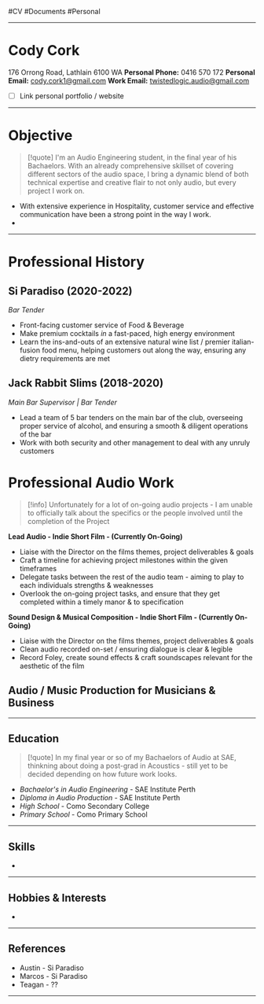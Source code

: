 #CV #Documents #Personal 
- - -
# Cody Cork
176 Orrong Road, Lathlain 6100 WA
**Personal Phone:** 0416 570 172
**Personal Email:** cody.cork1@gmail.com
**Work Email:** twistedlogic.audio@gmail.com

- [ ] Link personal portfolio / website 

- - -
# Objective
> [!quote]
> I'm an Audio Engineering student, in the final year of his Bachaelors. With an already comprehensive skillset of covering different sectors of the audio space, I bring a dynamic blend of both technical expertise and creative flair to not only audio, but every project I work on.

- With extensive experience in Hospitality, customer service and effective communication have been a strong point in the way I work.
- 

- - -
# Professional History 
## Si Paradiso (2020-2022)
*Bar Tender*
- Front-facing customer service of Food & Beverage
- Make premium cocktails *in* a fast-paced, high energy environment
- Learn the ins-and-outs of an extensive natural wine list / premier italian-fusion food menu, helping customers out along the way, ensuring any dietry requirements are met
    
## Jack Rabbit Slims (2018-2020)
*Main Bar Supervisor | Bar Tender*
- Lead a team of 5 bar tenders on the main bar of the club, overseeing proper service of alcohol, and ensuring a smooth & diligent operations of the bar
- Work with both security and other management to deal with any unruly customers


# Professional Audio Work
> [!info]
> Unfortunately for a lot of on-going audio projects - I am unable to officially talk about the specifics or the people involved until the completion of the Project 

**Lead Audio - Indie Short Film - (Currently On-Going)**
- Liaise with the Director on the films themes, project deliverables & goals
- Craft a timeline for achieving project milestones within the given timeframes
- Delegate tasks between the rest of the audio team - aiming to play to each individuals strengths & weaknesses
- Overlook the on-going project tasks, and ensure that they get completed within a timely manor & to specification


**Sound Design & Musical Composition - Indie Short Film - (Currently On-Going)**
- Liaise with the Director on the films themes, project deliverables & goals
- Clean audio recorded on-set / ensuring dialogue is clear & legible
- Record Foley, create sound effects & craft soundscapes relevant for the aesthetic of the film

**Audio / Music Production for Musicians & Business**
- 

- - -
## Education
> [!quote]
> In my final year or so of my Bachaelors of Audio at SAE, thinkning about doing a post-grad in Acoustics - still yet to be decided depending on how future work looks.

- *Bachaelor's in Audio Engineering* - SAE Institute Perth
- *Diploma in Audio Production* - SAE Institute Perth
- *High School* - Como Secondary College
- *Primary School*  - Como Primary School

- - -
## Skills
- 


- - -
## Hobbies & Interests
- 


- - -
## References
- Austin - Si Paradiso
- Marcos - Si Paradiso
- Teagan - ??

- - -
